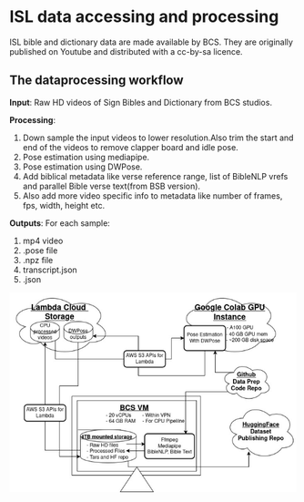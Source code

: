 # ISL data accessing and processing 

ISL bible and dictionary data are made available by BCS. They are originally published on Youtube and distributed with a cc-by-sa licence.

## The dataprocessing workflow 


**Input**: Raw HD videos of Sign Bibles and Dictionary from BCS studios.

**Processing**:
1. Down sample the input videos to lower resolution.Also trim the start and end of the videos to remove clapper board and idle pose.
2. Pose estimation using mediapipe.
3. Pose estimation using DWPose.
4. Add biblical metadata like verse reference range, list of BibleNLP vrefs and parallel Bible verse text(from BSB version).
5. Also add more video specific info to metadata like number of frames, fps, width, height etc.

**Outputs**:
For each sample:
1. mp4 video
1. .pose file
1. .npz file
1. transcript.json
1. .json


![dataflow](./docs/ISLDataprepArch.jpg)



